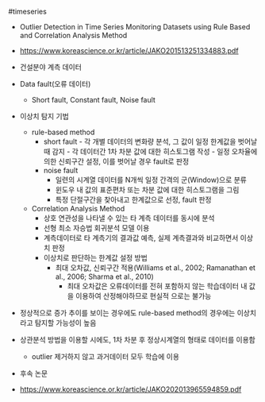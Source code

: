 #timeseries


- Outlier Detection in Time Series Monitoring Datasets using Rule Based and Correlation Analysis Method
- https://www.koreascience.or.kr/article/JAKO201513251334883.pdf

- 건설분야 계측 데이터
- Data fault(오류 데이터)
	- Short fault, Constant fault, Noise fault
- 이상치 탐지 기법
	- rule-based method
		- short fault 
				- 각 개별 데이터의 변화량 분석, 그 값이 일정 한계값을 벗어날 때 감지
				- 각 데이터간 1차 차분 값에 대한 히스토그램 작성
				- 일정 오차율에 의한 신뢰구간 설정, 이를 벗어날 경우 fault로 판정
		- noise fault
			- 일련의 시계열 데이터를 N개씩 일정 간격의 군(Window)으로 분류
			- 윈도우 내 값의 표준편차 또는 차분 값에 대한 히스토그램을 그림
			- 특정 단절구간을 찾아내고 한계값으로 선정, fault 판정
	- Correlation Analysis Method
		- 상호 연관성을 나타낼 수 있는 타 계측 데이터를 동시에 분석
		- 선형 최소 자승법 회귀분석 모델 이용
		- 계측데이터로 타 계측기의 결과값 예측, 실제 계측결과와 비교하면서 이상치 판정
		- 이상치로 판단하는 한계값 설정 방법
			- 최대 오차값, 신뢰구간 적용(Williams et al., 2002; Ramanathan et al., 2006; Sharma et al., 2010)
				- 최대 오차값은 오류데이터를 전혀 포함하지 않는 학습데이터 내 값을 이용하여 산정해야하므로 현실적  으로는 불가능
			
		  	
	  
- 정상적으로 증가 추이를 보이는 경우에도 rule-based method의 경우에는 이상치라고 탐지할 가능성이 높음
- 상관분석 방법을 이용할 시에도, 1차 차분 후 정상시계열의 형태로 데이터를 이용함
	-  outlier 제거하지 않고 과거데이터 모두 학습에 이용

- 후속 논문 
- https://www.koreascience.or.kr/article/JAKO202013965594859.pdf

